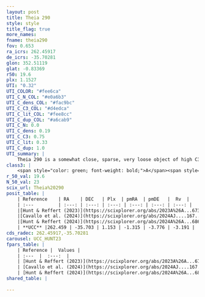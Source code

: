```yaml
---
layout: post
title: Theia 290
style: style
title_flag: true
more_names: 
fname: theia290
fov: 0.653
ra_icrs: 262.45917
de_icrs: -35.70281
glon: 352.51119
glat: -0.83369
r50: 19.6
plx: 1.1527
UTI: "0.32"
UTI_COLOR: "#fee6ca"
UTI_C_N_COL: "#e0a6b3"
UTI_C_dens_COL: "#fac9bc"
UTI_C_C3_COL: "#d4edca"
UTI_C_lit_COL: "#fee8cc"
UTI_C_dup_COL: "#a6cab9"
UTI_C_N: 0.0
UTI_C_dens: 0.19
UTI_C_C3: 0.75
UTI_C_lit: 0.33
UTI_C_dup: 1.0
UTI_summary: |
    Theia 290 is a somewhat close, sparse, very loose object of high C3 quality. It was recently reported in the literature.<br><br><span style="color: #99180f; font-weight: bold;">Warning: </span>contains less than 25 stars with <i>P>0.5</i> estimated.
class3: |
    <span style="color: green; font-weight: bold;">A</span><span style="color: #FFC300; font-weight: bold;">B</span>
r_50_val: 19.6
N_50_val: 23
scix_url: Theia%20290
posit_table: |
    | Reference    | RA    | DEC   | Plx  | pmRA  | pmDE   |  Rv  |
    | :---         | :---: | :---: | :---: | :---: | :---: | :---: |
    |[Hunt & Reffert (2023)](https://scixplorer.org/abs/2023A%26A...673A.114H) | 262.465 | -35.75 | 1.15 | -1.327 | -3.778 | 0.782 |
    |[Cavallo et al. (2024)](https://scixplorer.org/abs/2024AJ....167...12C) | 262.481 | -35.71 | 1.149 | -- | -- | -- |
    |[Hunt & Reffert (2024)](https://scixplorer.org/abs/2024A%26A...686A..42H) | 262.465 | -35.75 | 1.15 | -1.327 | -3.778 | 0.782 |
    | **UCC** |262.459 | -35.703 | 1.153 | -1.315 | -3.776 | -3.191 | 
cds_radec: 262.45917,-35.70281
carousel: UCC_HUNT23
fpars_table: |
    | Reference |  Values |
    | :---  |  :---:  |
    | [Hunt & Reffert (2023)](https://scixplorer.org/abs/2023A%26A...673A.114H) | `AV50=0.883, diffAV50=0.728, MOD50=9.553, logAge50=8.014` |
    | [Cavallo et al. (2024)](https://scixplorer.org/abs/2024AJ....167...12C) | `AV50=1.39, dMod50=9.33, logAge50=7.77, [Fe/H]50=-0.76` |
    | [Hunt & Reffert (2024)](https://scixplorer.org/abs/2024A%26A...686A..42H) | `MassJ=74.0946` |
shared_table: |
    
---
```

